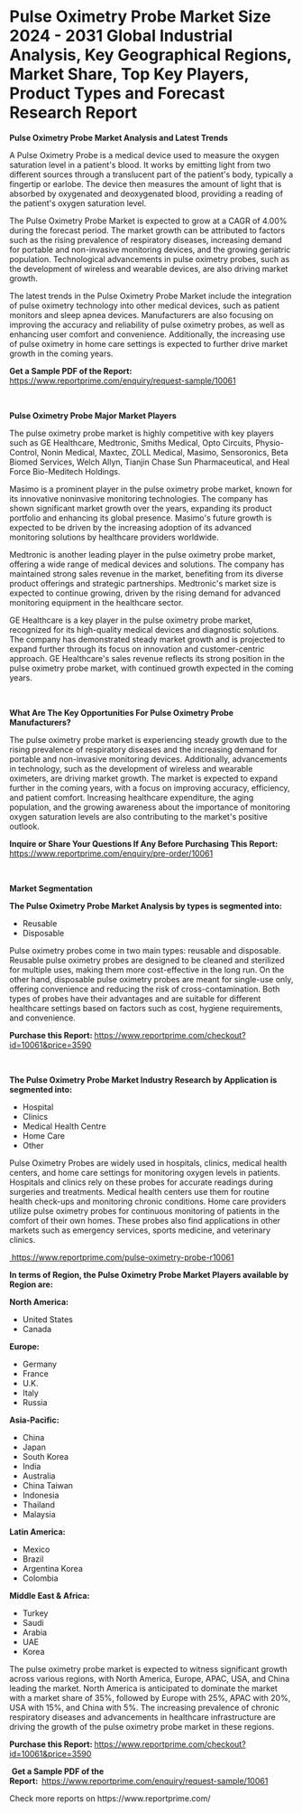 <p><h1>Pulse Oximetry Probe Market Size 2024 - 2031 Global Industrial Analysis, Key Geographical Regions, Market Share, Top Key Players, Product Types and Forecast Research Report</h1></p><p><strong>Pulse Oximetry Probe Market Analysis and Latest Trends</strong></p>
<p><p>A Pulse Oximetry Probe is a medical device used to measure the oxygen saturation level in a patient's blood. It works by emitting light from two different sources through a translucent part of the patient's body, typically a fingertip or earlobe. The device then measures the amount of light that is absorbed by oxygenated and deoxygenated blood, providing a reading of the patient's oxygen saturation level.</p><p>The Pulse Oximetry Probe Market is expected to grow at a CAGR of 4.00% during the forecast period. The market growth can be attributed to factors such as the rising prevalence of respiratory diseases, increasing demand for portable and non-invasive monitoring devices, and the growing geriatric population. Technological advancements in pulse oximetry probes, such as the development of wireless and wearable devices, are also driving market growth.</p><p>The latest trends in the Pulse Oximetry Probe Market include the integration of pulse oximetry technology into other medical devices, such as patient monitors and sleep apnea devices. Manufacturers are also focusing on improving the accuracy and reliability of pulse oximetry probes, as well as enhancing user comfort and convenience. Additionally, the increasing use of pulse oximetry in home care settings is expected to further drive market growth in the coming years.</p></p>
<p><strong>Get a Sample PDF of the Report:&nbsp;</strong> <a href="https://www.reportprime.com/enquiry/request-sample/10061">https://www.reportprime.com/enquiry/request-sample/10061</a></p>
<p>&nbsp;</p>
<p><strong>Pulse Oximetry Probe Major Market Players</strong></p>
<p><p>The pulse oximetry probe market is highly competitive with key players such as GE Healthcare, Medtronic, Smiths Medical, Opto Circuits, Physio-Control, Nonin Medical, Maxtec, ZOLL Medical, Masimo, Sensoronics, Beta Biomed Services, Welch Allyn, Tianjin Chase Sun Pharmaceutical, and Heal Force Bio-Meditech Holdings.</p><p>Masimo is a prominent player in the pulse oximetry probe market, known for its innovative noninvasive monitoring technologies. The company has shown significant market growth over the years, expanding its product portfolio and enhancing its global presence. Masimo's future growth is expected to be driven by the increasing adoption of its advanced monitoring solutions by healthcare providers worldwide.</p><p>Medtronic is another leading player in the pulse oximetry probe market, offering a wide range of medical devices and solutions. The company has maintained strong sales revenue in the market, benefiting from its diverse product offerings and strategic partnerships. Medtronic's market size is expected to continue growing, driven by the rising demand for advanced monitoring equipment in the healthcare sector.</p><p>GE Healthcare is a key player in the pulse oximetry probe market, recognized for its high-quality medical devices and diagnostic solutions. The company has demonstrated steady market growth and is projected to expand further through its focus on innovation and customer-centric approach. GE Healthcare's sales revenue reflects its strong position in the pulse oximetry probe market, with continued growth expected in the coming years.</p></p>
<p>&nbsp;</p>
<p><strong>What Are The Key Opportunities For Pulse Oximetry Probe Manufacturers?</strong></p>
<p><p>The pulse oximetry probe market is experiencing steady growth due to the rising prevalence of respiratory diseases and the increasing demand for portable and non-invasive monitoring devices. Additionally, advancements in technology, such as the development of wireless and wearable oximeters, are driving market growth. The market is expected to expand further in the coming years, with a focus on improving accuracy, efficiency, and patient comfort. Increasing healthcare expenditure, the aging population, and the growing awareness about the importance of monitoring oxygen saturation levels are also contributing to the market's positive outlook.</p></p>
<p><strong>Inquire or Share Your Questions If Any Before Purchasing This Report:</strong> <a href="https://www.reportprime.com/enquiry/pre-order/10061">https://www.reportprime.com/enquiry/pre-order/10061</a></p>
<p>&nbsp;</p>
<p><strong>Market Segmentation</strong></p>
<p><strong>The Pulse Oximetry Probe Market Analysis by types is segmented into:</strong></p>
<p><ul><li>Reusable</li><li>Disposable</li></ul></p>
<p><p>Pulse oximetry probes come in two main types: reusable and disposable. Reusable pulse oximetry probes are designed to be cleaned and sterilized for multiple uses, making them more cost-effective in the long run. On the other hand, disposable pulse oximetry probes are meant for single-use only, offering convenience and reducing the risk of cross-contamination. Both types of probes have their advantages and are suitable for different healthcare settings based on factors such as cost, hygiene requirements, and convenience.</p></p>
<p><strong>Purchase this Report:&nbsp;</strong><a href="https://www.reportprime.com/checkout?id=10061&price=3590">https://www.reportprime.com/checkout?id=10061&price=3590</a></p>
<p>&nbsp;</p>
<p><strong>The Pulse Oximetry Probe Market Industry Research by Application is segmented into:</strong></p>
<p><ul><li>Hospital</li><li>Clinics</li><li>Medical Health Centre</li><li>Home Care</li><li>Other</li></ul></p>
<p><p>Pulse Oximetry Probes are widely used in hospitals, clinics, medical health centers, and home care settings for monitoring oxygen levels in patients. Hospitals and clinics rely on these probes for accurate readings during surgeries and treatments. Medical health centers use them for routine health check-ups and monitoring chronic conditions. Home care providers utilize pulse oximetry probes for continuous monitoring of patients in the comfort of their own homes. These probes also find applications in other markets such as emergency services, sports medicine, and veterinary clinics.</p></p>
<p><a href="https://www.reportprime.com/pulse-oximetry-probe-r10061">&nbsp;https://www.reportprime.com/pulse-oximetry-probe-r10061</a></p>
<p><strong>In terms of Region, the Pulse Oximetry Probe Market Players available by Region are:</strong></p>
<p>
    <p> <strong> North America: </strong>
        <ul>
            <li>United States</li>
            <li>Canada</li>
        </ul>
        </p> 
    <p> <strong> Europe: </strong>
        <ul>
            <li>Germany</li>
            <li>France</li>
            <li>U.K.</li>
            <li>Italy</li>
            <li>Russia</li>
        </ul>
        </p> 
    <p> <strong> Asia-Pacific: </strong>
        <ul>
            <li>China</li>
            <li>Japan</li>
            <li>South Korea</li>
            <li>India</li>
            <li>Australia</li>
            <li>China Taiwan</li>
            <li>Indonesia</li>
            <li>Thailand</li>
            <li>Malaysia</li>
        </ul>
        </p> 
    <p> <strong> Latin America: </strong>
        <ul>
            <li>Mexico</li>
            <li>Brazil</li>
            <li>Argentina Korea</li>
            <li>Colombia</li>
        </ul>
        </p> 
    <p> <strong> Middle East & Africa: </strong>
        <ul>
            <li>Turkey</li>
            <li>Saudi</li>
            <li>Arabia</li>
            <li>UAE</li>
            <li>Korea</li>
        </ul>
    </p>
    </p>
<p><p>The pulse oximetry probe market is expected to witness significant growth across various regions, with North America, Europe, APAC, USA, and China leading the market. North America is anticipated to dominate the market with a market share of 35%, followed by Europe with 25%, APAC with 20%, USA with 15%, and China with 5%. The increasing prevalence of chronic respiratory diseases and advancements in healthcare infrastructure are driving the growth of the pulse oximetry probe market in these regions.</p></p>
<p><strong>Purchase this Report: </strong><a href="https://www.reportprime.com/checkout?id=10061&price=3590">https://www.reportprime.com/checkout?id=10061&price=3590</a></p>
<p>&nbsp;<strong>Get a Sample PDF of the Report:&nbsp;&nbsp;</strong><a href="https://www.reportprime.com/enquiry/request-sample/10061">https://www.reportprime.com/enquiry/request-sample/10061</a></p>
<p><strong></strong></p>
<p>Check more reports on https://www.reportprime.com/</p>